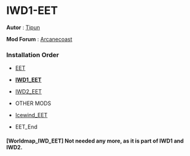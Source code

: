 # IWD1-EET

**Autor** : [Tipun](https://github.com/tipun81?tab=repositories)

**Mod Forum** : [Arcanecoast](https://arcanecoast.ru/forum/viewtopic.php?f=31&t=1247)  

### Installation Order  

- [EET](https://github.com/Gibberlings3/EET)  

- **[IWD1_EET](https://github.com/The-Gate-Project/IWD1_EET)**  

- [IWD2_EET](https://github.com/The-Gate-Project/IWD2_EET)   

- OTHER MODS  

- [Icewind_EET](https://github.com/The-Gate-Project/Icewind_EET)   

- EET_End


#### [Worldmap_IWD_EET] Not needed any more, as it is part of IWD1 and IWD2.  



